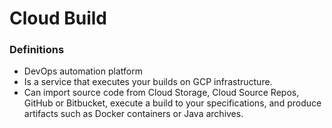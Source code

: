 # Cloud Build

### Definitions
* DevOps automation platform
* Is a service that executes your builds on GCP infrastructure.
* Can import source code from Cloud Storage, Cloud Source Repos, GitHub or Bitbucket, execute a build to your specifications, and produce artifacts such as Docker containers or Java archives.